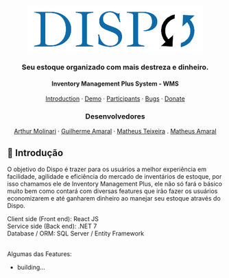 <p align="center"><img src="https://github.com/Dispo-Empresa/Dispo-Client/blob/master/src/assets/img/logo/DispoLogo.png" alt="Open Source Point of Sale Logo" width="auto"></p>
<h3 align="center">Seu estoque organizado com mais destreza e dinheiro.</h3>
<h4 align="center">Inventory Management Plus System - WMS</h4>

<p align="center">
  <a href="#-introduction">Introduction</a> · <a href="#-live-demo">Demo</a> ·
  <a href="#-participants">Participants</a> · <a href="#-reporting-bugs">Bugs</a> ·
  <a href="#-keep-the-machine-running">Donate</a>
</p>

<h3 align="center">Desenvolvedores</h3>
<p align="center">
  <a href="https://github.com/ArtuoS">Arthur Molinari</a> · <a href="https://github.com/GuilhermeLimaaDoAmaral">Guilherme Amaral</a> ·
  <a href="https://github.com/Meiteusz">Matheus Teixeira</a> . <a href="https://github.com/MatheusAmaral89y">Matheus Amaral</a>
</p>

## 👋 Introdução

  O objetivo do Dispo é trazer para os usuários a melhor experiência em facilidade, agilidade e eficiência do mercado de inventários de estoque, por isso chamamos ele de Inventory Management Plus, ele não só fará o básico muito bem como contará com diversas features que irão fazer os usuários economizarem e até ganharem dinheiro ao manejar seu estoque através do Dispo.

Client side (Front end): React JS <br>
Service side (Back end): .NET 7 <br>
Database / ORM: SQL Server / Entity Framework <br><br>

Algumas das Features:

- building...
